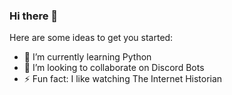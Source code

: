 ### Hi there 👋

Here are some ideas to get you started:

- 🌱 I’m currently learning Python
- 👯 I’m looking to collaborate on Discord Bots
- ⚡ Fun fact: I like watching The Internet Historian
